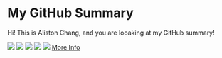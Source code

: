 # My GitHub Summary

Hi! This is Aliston Chang, and you are looaking at my GitHub summary!

<!-- :star: [Tutorial](https://github.com/vn7n24fzkq/github-profile-summary-cards/wiki/Toturial) ( Recommendation ) :star:

Action already setup In this template, you just need click `use this template` button to create your repo and wait for workflow to finish.

```To create your profile README you need to name the repo as your username```

| :bell: | Don't forget to modify the image (All of images are in `profile-summary-card-output` folder). |
| :-------: | :---------------------------------------------------------------------------------------------------------- |
 -->
![](http://github-profile-summary-cards.vercel.app/api/cards/profile-details?username=LiSeng0903&theme=vue)
![](http://github-profile-summary-cards.vercel.app/api/cards/repos-per-language?username=LiSeng0903&theme=vue)
![](http://github-profile-summary-cards.vercel.app/api/cards/most-commit-language?username=LiSeng0903&theme=vue)
![](http://github-profile-summary-cards.vercel.app/api/cards/stats?username=LiSeng0903&theme=vue)
![](http://github-profile-summary-cards.vercel.app/api/cards/productive-time?username=LiSeng0903&theme=vue&utcOffset=8)
[More Info](https://github.com/vn7n24fzkq/github-profile-summary-cards)
